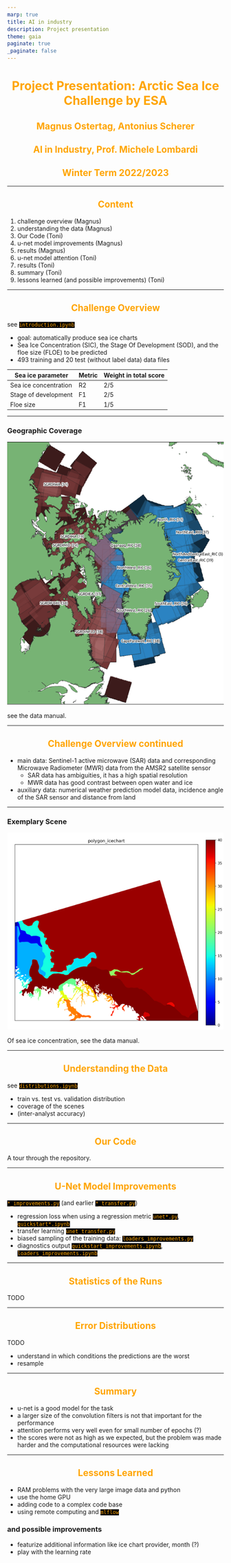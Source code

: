 ```yaml
---
marp: true
title: AI in industry
description: Project presentation
theme: gaia
paginate: true
_paginate: false
---
```


<style>
section {
  background: black;
  color: white;
  font-size: 26px;
  padding: 40px;
}

h1 {
  color: orange;
  text-align: center 
}

h2 {
  color: orange;
  text-align: center 
}

strong {
  font-weight: bold;
  color: orange;
}
  
code {
  color: orange;
  background: black;
}
</style>

# Project Presentation: Arctic Sea Ice Challenge by ESA

## Magnus Ostertag, Antonius Scherer
## AI in Industry, Prof. Michele Lombardi
## Winter Term 2022/2023

---

## Content

1. challenge overview (Magnus)
2. understanding the data (Magnus)
3. Our Code (Toni)
4. u-net model improvements (Magnus)
5. results (Magnus)
6. u-net model attention (Toni)
7. results (Toni)
8. summary (Toni)
9. lessons learned (and possible improvements) (Toni)

---

## Challenge Overview

see `introduction.ipynb`

* goal: automatically produce sea ice charts
* Sea Ice Concentration (SIC), the Stage Of Development (SOD), and the floe size (FLOE) to be predicted
* 493 training and 20 test (without label data) data files

Sea ice parameter | Metric | Weight in total score
---|---|---
Sea ice concentration | R2 | 2/5
Stage of development | F1 | 2/5
Floe size | F1 | 1/5

---

### Geographic Coverage

![Geographic coverage of the scenes](presentation_pics/coverage_fig1_manual.png)

see the data manual.

---

## Challenge Overview continued

* main data: Sentinel-1 active microwave (SAR) data and corresponding Microwave Radiometer (MWR) data from the AMSR2 satellite sensor
  * SAR data has ambiguities, it has a high spatial resolution
  * MWR data has good contrast between open water and ice
* auxiliary data: numerical weather prediction model data, incidence angle of the SAR sensor and distance from land

---

### Exemplary Scene

![Example polygone of a scene, sea ice concentration](presentation_pics/polygon_icechart_fig11_manual.png)

Of sea ice concentration, see the data manual.

---

## Understanding the Data

see `distributions.ipynb`

* train vs. test vs. validation distribution
* coverage of the scenes
* (inter-analyst accuracy)

---

## Our Code

A tour through the repository.

---

## U-Net Model Improvements

`*_improvements.py` (and earlier `*_transfer.py`)

* regression loss when using a regression metric `unet*.py`, `quickstart*.ipynb`
* transfer learning `unet_transfer.py`
* biased sampling of the training data: `loaders_improvements.py`
* diagnostics output `quickstart_improvements.ipynb`, `loaders_improvements.ipynb`

---

## Statistics of the Runs

TODO

---

## Error Distributions

TODO

* understand in which conditions the predictions are the worst
* resample

---

## Summary

* u-net is a good model for the task
* a larger size of the convolution filters is not that important for the performance
* attention performs very well even for small number of epochs (?)
* the scores were not as high as we expected, but the problem was made harder and the computational resources were lacking

---

## Lessons Learned

* RAM problems with the very large image data and python
* use the home GPU
* adding code to a complex code base
* using remote computing and `mlflow`

### and possible improvements

* featurize additional information like ice chart provider, month (?)
* play with the learning rate
